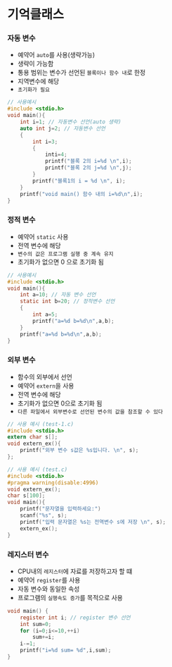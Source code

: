 # 기억클래스
### 자동 변수 
- 예약어 `auto`를 사용(생략가능)
- 생략이 가능함
- 통용 범위는 변수가 선언된 `블록이나 함수 내`로 한정
- 지역변수에 해당
- `초기화가 필요`

``` C
// 사용예시
#include <stdio.h>
void main(){
    int i=1; // 자동변수 선언(auto 생략)
    auto int j=2; // 자동변수 선언
    {
        int i=3;
        {
            inti=4;
            printf("블록 2의 i=%d \n",i);
            printf("블록 2의 j=%d \n",j);
        }
        printf("블록1의 i = %d \n", i);
    }
    printf("void main() 함수 내의 i=%d\n",i);
}
```

### 정적 변수 
- 예약어 `static` 사용
- 전역 변수에 해당
- `변수의 값은 프로그램 실행 중 계속 유지`
- 초기화가 없으면 0 으로 초기화 됨

``` C
// 사용예시
#include <stdio.h>
void main(){
    int a=10; // 자동 변수 선언
    static int b=20; // 정적변수 선언
    {
        int a=5;
        printf("a=%d b=%d\n",a,b);
    }
    printf("a=%d b=%d\n",a,b);
}
```

### 외부 변수
- 함수의 외부에서 선언
- 예약어 `extern`을 사용
- 전역 변수에 해당
- 초기화가 없으면 0으로 초기화 됨
- `다른 파일에서 외부변수로 선언된 변수의 값을 참조할 수 있다`

``` C
// 사용 예시 (test-1.c) 
#include <stdio.h>
extern char s[];
void extern_ex(){
    printf("외부 변수 s값은 %s입니다. \n", s);
};
```

``` C
// 사용 예시 (test.c) 
#include <stdio.h>
#pragma warning(disable:4996)
void extern_ex();
char s[100];
void main(){
    printf("문자열을 입력하세요:")
    scanf("%s", s);
    printf("입력 문자열은 %s는 전역변수 s에 저장 \n", s);
    extern_ex();
}
```

### 레지스터 변수
- CPU내의 `레지스터`에 자료를 저장하고자 할 떄
- 예약어 `register`를 사용
- 자동 변수와 동일한 속성
- 프로그램의 `실행속도 증가`를 목적으로 사용

``` C
void main() {
    register int i; // register 변수 선언
    int sum=0; 
    for (i=0;i<=10,++i)
        sum+=i;
    i-=1;
    printf("i=%d sum= %d",i,sum);
}
```